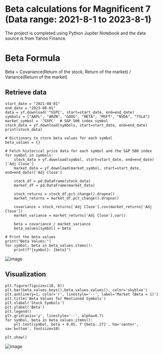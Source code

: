 # Beta calculations for Magnificent 7 (Data range: 2021-8-1 to 2023-8-1) 
The project is completed using Python Jupiter Notebook and the data source is from Yahoo Finance. 
# Beta Formula
Beta = Covariance(Return of the stock, Return of the market) / Variance(Return of the market)
​
## Retrieve data
```
start_date = "2021-08-01"  
end_date = "2023-08-01"  
data = yf.download('^GSPC', start=start_date, end=end_date)
symbols = ["AAPL", "AMZN", "GOOG", "META", "MSFT", "NVDA", "TSLA"]
market_symbol = '^GSPC'  # S&P 500 index symbol
stock_data = yf.download(symbols, start=start_date, end=end_date)
print(stock_data)
```

```
# Dictionary to store beta values for each symbol
beta_values = {}

# Fetch historical price data for each symbol and the S&P 500 index
for symbol in symbols:
    stock_data = yf.download(symbol, start=start_date, end=end_date)['Adj Close']
    market_data = yf.download(market_symbol, start=start_date, end=end_date)['Adj Close']

    stock_df = pd.DataFrame(stock_data)
    market_df = pd.DataFrame(market_data)

    stock_returns = stock_df.pct_change().dropna()
    market_returns = market_df.pct_change().dropna()

    covariance = stock_returns['Adj Close'].cov(market_returns['Adj Close'])
    market_variance = market_returns['Adj Close'].var()

    beta = covariance / market_variance
    beta_values[symbol] = beta

# Print the beta values
print("Beta Values:")
for symbol, beta in beta_values.items():
    print(f"{symbol}: {beta}")
```
![image](https://github.com/raynachen2023/Finance_Beta-calculation/assets/128624675/19c43282-84e2-42ef-9289-c6c6c16db780)

## Visualization
```
plt.figure(figsize=(10, 6))
plt.bar(beta_values.keys(),beta_values.values(), color='skyblue')
plt.axhline(y=1, color='r', linestyle='--', label='Market (Beta = 1)')
plt.title('Beta Values for Mentioned Symbols')
plt.xlabel('Stock Symbols')
plt.ylabel('Beta')
plt.legend()
plt.grid(axis='y', linestyle='--', alpha=0.7)
for symbol, beta in beta_values.items():
    plt.text(symbol, beta + 0.05, f'{beta:.2f}', ha='center', va='bottom', fontsize=10)

plt.show()
```

![image](https://github.com/raynachen2023/Finance_Beta-calculation/assets/128624675/fdf22a9f-cf89-46c8-827b-8e21f40cff09)

